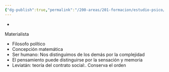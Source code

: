 ```yaml
---
{"dg-publish":true,"permalink":"/200-areas/201-formacion/estudio-psico/hobbes/","dgPassFrontmatter":true}
---
```

- 
Materialista
- Filosofo político
- Concepción matemática
- Ser humano: Nos distinguimos de los demás por la complejidad
- El pensamiento puede distinguirse por la sensación y memoria
- Leviatán: teoría del contrato social:. Conserva el orden